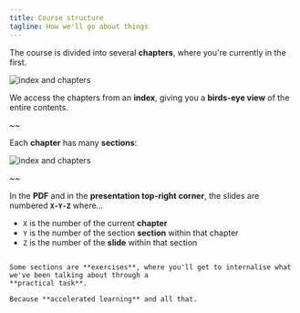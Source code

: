 ```yaml
---
title: Course structure
tagline: How we'll go about things
---
```


The course is divided into several **chapters**, where you're currently in the first.

![index and chapters](resources/diagrams/course-structure.svg)

We access the chapters from an **index**, giving you a **birds-eye view** of the entire contents.

~~

Each **chapter** has many **sections**:

![index and chapters](resources/diagrams/course-structure-chapter.svg)

~~

In the **PDF** and in the **presentation top-right corner**, the slides are numbered **`X‑Y‑Z`** where...

* `X` is the number of the current **chapter**
* `Y` is the number of the section **section** within that chapter
* `Z` is the number of the **slide** within that section

~~~

Some sections are **exercises**, where you'll get to internalise what we've been talking about through a 
**practical task**.

Because **accelerated learning** and all that.
